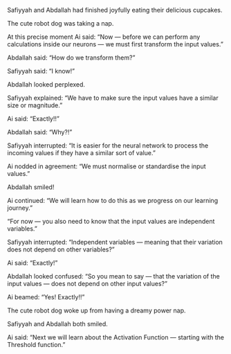 Safiyyah and Abdallah had finished joyfully eating their delicious cupcakes.

The cute robot dog was taking a nap.

At this precise moment Ai said: “Now — before we can perform any calculations inside our neurons — we must first transform the input values.”

Abdallah said: “How do we transform them?”

Safiyyah said: “I know!”

Abdallah looked perplexed.

Safiyyah explained: “We have to make sure the input values have a similar size or magnitude.”

Ai said: “Exactly!!”

Abdallah said: “Why?!”

Safiyyah interrupted: “It is easier for the neural network to process the incoming values if they have a similar sort of value.”

Ai nodded in agreement: “We must normalise or standardise the input values.”

Abdallah smiled!

Ai continued: “We will learn how to do this as we progress on our learning journey.”

“For now — you also need to know that the input values are independent variables.”

Safiyyah interrupted: “Independent variables — meaning that their variation does not depend on other variables?”

Ai said: “Exactly!”

Abdallah looked confused: “So you mean to say — that the variation of the input values — does not depend on other input values?”

Ai beamed: “Yes! Exactly!!”

The cute robot dog woke up from having a dreamy power nap.

Safiyyah and Abdallah both smiled.

Ai said: “Next we will learn about the Activation Function — starting with the Threshold function.”
